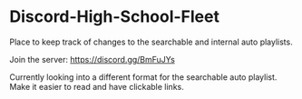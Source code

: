 # Discord-High-School-Fleet
Place to keep track of changes to the searchable and internal auto playlists.

Join the server: https://discord.gg/BmFuJYs

Currently looking into a different format for the searchable auto playlist. Make it easier to read and have clickable links.
